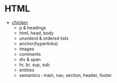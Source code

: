 # HTML
- [chicken](chicken.html)
    - p & headings
    - html, head, body
    - unorderd & ordered lists
    - anchor(hyperlinks)
    - images
    - comments
    - div & span
    - hr, br, sup, sub
    - entities
    - semantics : main, nav, section, header, footer